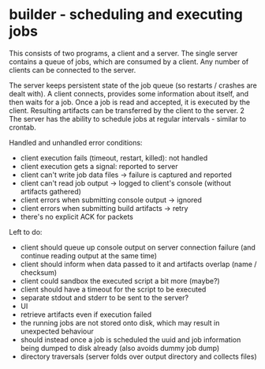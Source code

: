 # builder - scheduling and executing jobs

This consists of two programs, a client and a server. The single server
contains a queue of jobs, which are consumed by a client. Any number of
clients can be connected to the server.

The server keeps persistent state of the job queue (so restarts / crashes are
dealt with). A client connects, provides some information about itself, and
then waits for a job. Once a job is read and accepted, it is executed by the
client. Resulting artifacts can be transferred by the client to the server.
2
The server has the ability to schedule jobs at regular intervals - similar to
crontab.

Handled and unhandled error conditions:
- client execution fails (timeout, restart, killed): not handled
- client execution gets a signal: reported to server
- client can't write job data files -> failure is captured and reported
- client can't read job output -> logged to client's console (without artifacts gathered)
- client errors when submitting console output -> ignored
- client errors when submitting build artifacts -> retry
- there's no explicit ACK for packets

Left to do:
- client should queue up console output on server connection failure (and continue reading output at the same time)
- client should inform when data passed to it and artifacts overlap (name / checksum)
- client could sandbox the executed script a bit more (maybe?)
- client should have a timeout for the script to be executed
- separate stdout and stderr to be sent to the server?
- UI
- retrieve artifacts even if execution failed
- the running jobs are not stored onto disk, which may result in unexpected behaviour
- should instead once a job is scheduled the uuid and job information being dumped to disk already (also avoids dummy job dump)
- directory traversals (server folds over output directory and collects files)
